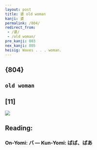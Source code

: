 ```yaml
---
layout: post
title: 婆 old woman
kanji: 婆
permalink: /804/
redirect_from:
 - /婆/
 - /old woman/
pre_kanji: 803
nex_kanji: 805
heisig: Waves . . . woman.
---
```


## {804}

## `old woman`

## [11]

<div class="stroke"><img src="E5A986.png" /></div>

## Reading:

### On-Yomi: バ &mdash; Kun-Yomi: ばば、ばあ
